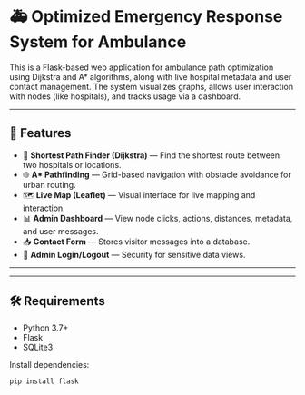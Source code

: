 # 🚑 Optimized Emergency Response System for Ambulance

This is a Flask-based web application for ambulance path optimization using Dijkstra and A\* algorithms, along with live hospital metadata and user contact management. The system visualizes graphs, allows user interaction with nodes (like hospitals), and tracks usage via a dashboard.

---

## 🧠 Features

- 🚗 **Shortest Path Finder (Dijkstra)** — Find the shortest route between two hospitals or locations.
- 🌐 **A\* Pathfinding** — Grid-based navigation with obstacle avoidance for urban routing.
- 🗺️ **Live Map (Leaflet)** — Visual interface for live mapping and interaction.
- 📊 **Admin Dashboard** — View node clicks, actions, distances, metadata, and user messages.
- 📥 **Contact Form** — Stores visitor messages into a database.
- 🔐 **Admin Login/Logout** — Security for sensitive data views.

---

---

## 🛠️ Requirements

- Python 3.7+
- Flask
- SQLite3

Install dependencies:

```bash
pip install flask
```
